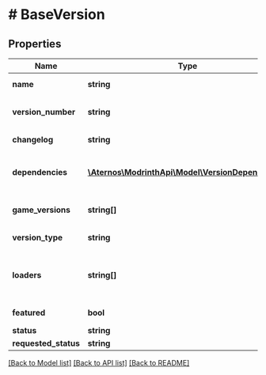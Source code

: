 # # BaseVersion

## Properties

Name | Type | Description | Notes
------------ | ------------- | ------------- | -------------
**name** | **string** | The name of this version | [optional]
**version_number** | **string** | The version number. Ideally will follow semantic versioning | [optional]
**changelog** | **string** | The changelog for this version | [optional]
**dependencies** | [**\Aternos\ModrinthApi\Model\VersionDependency[]**](VersionDependency.md) | A list of specific versions of projects that this version depends on | [optional]
**game_versions** | **string[]** | A list of versions of Minecraft that this version supports | [optional]
**version_type** | **string** | The release channel for this version | [optional]
**loaders** | **string[]** | The mod loaders that this version supports. In case of resource packs, use \&quot;minecraft\&quot; | [optional]
**featured** | **bool** | Whether the version is featured or not | [optional]
**status** | **string** |  | [optional]
**requested_status** | **string** |  | [optional]

[[Back to Model list]](../../README.md#models) [[Back to API list]](../../README.md#endpoints) [[Back to README]](../../README.md)
